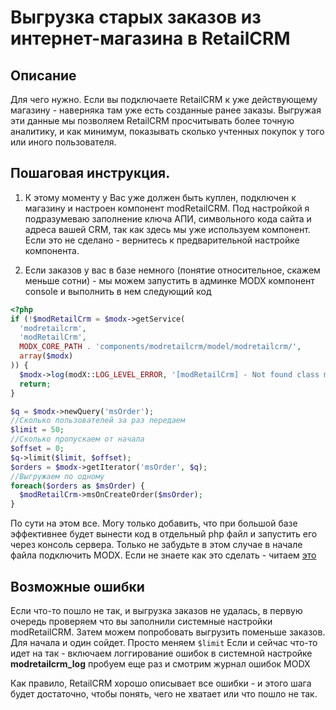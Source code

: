 # Выгрузка старых заказов из интернет-магазина в RetailCRM

## Описание

Для чего нужно.  Если вы подключаете RetailCRM к уже действующему магазину - наверняка там уже есть созданные ранее заказы.  Выгружая эти данные мы позволяем RetailCRM просчитывать более точную аналитику, и как минимум, показывать сколько учтенных покупок у того или иного пользователя.

## Пошаговая инструкция.

1. К этому моменту у Вас уже должен быть куплен, подключен к магазину и настроен компонент modRetailCRM. Под настройкой я подразумеваю заполнение ключа АПИ, символьного кода сайта и адреса вашей CRM, так как здесь мы уже используем компонент. Если это не сделано - вернитесь к предварительной настройке компонента.

2. Если заказов у вас в базе немного (понятие относительное, скажем меньше сотни) - мы можем запустить в админке MODX компонент console и выполнить в нем следующий код

```php
<?php
if (!$modRetailCrm = $modx->getService(
  'modretailcrm',
  'modRetailCrm',
  MODX_CORE_PATH . 'components/modretailcrm/model/modretailcrm/',
  array($modx)
)) {
  $modx->log(modX::LOG_LEVEL_ERROR, '[modRetailCrm] - Not found class modRetailCrm');
  return;
}

$q = $modx->newQuery('msOrder');
//Сколько пользователей за раз передаем
$limit = 50;
//Сколько пропускаем от начала
$offset = 0;
$q->limit($limit, $offset);
$orders = $modx->getIterator('msOrder', $q);
//Выгружаем по одному
foreach($orders as $msOrder) {
  $modRetailCrm->msOnCreateOrder($msOrder);
}


```

По сути на этом все. Могу только добавить, что при большой базе эффективнее будет вынести код в отдельный php файл и запустить его через консоль сервера. Только не забудьте в этом случае в начале файла подключить MODX. Если не знаете как это сделать - читаем [это][1]

[1]: https://modx.pro/development/3163

## Возможные ошибки

Если что-то пошло не так, и выгрузка заказов не удалась, в первую очередь проверяем что вы заполнили системные настройки modRetailCRM.
Затем можем попробовать выгрузить поменьше заказов. Для начала и один сойдет.  Просто меняем ```$limit```
Если и сейчас что-то идет на так - включаем логгирование ошибок в системной настройке **modretailcrm_log** пробуем еще раз и смотрим журнал ошибок MODX

Как правило, RetailCRM хорошо описывает все ошибки - и этого шага будет достаточно, чтобы понять, чего не хватает или что пошло не так.
